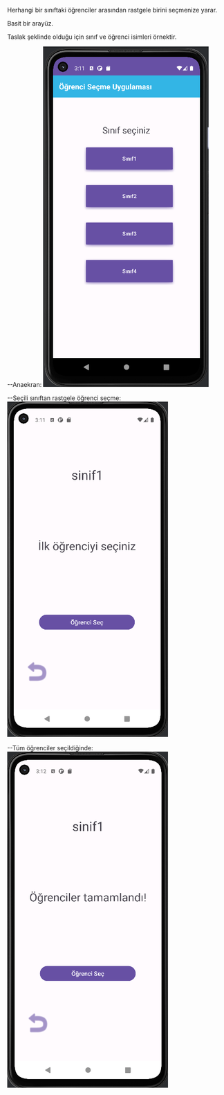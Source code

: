 Herhangi bir sınıftaki öğrenciler arasından rastgele birini seçmenize yarar.

Basit bir arayüz.

Taslak şeklinde olduğu için sınıf ve öğrenci isimleri örnektir.

--Anaekran:
![anaekran](https://github.com/MertKadakal/Ogrenci-Secme-Uygulamasi/blob/master/Screenshots/Anaekran.png)

--Seçili sınıftan rastgele öğrenci seçme:
![ogr_sec](https://github.com/MertKadakal/Ogrenci-Secme-Uygulamasi/blob/master/Screenshots/ogr_sec.png)

--Tüm öğrenciler seçildiğinde:
![ogr_sec](https://github.com/MertKadakal/Ogrenci-Secme-Uygulamasi/blob/master/Screenshots/ogr_sec2.png)
